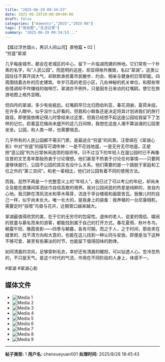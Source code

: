 ```yaml
---
title: "2025-06-29 09:34:53"
date: 2025-06-29T10:00:00+08:00
draft: false
categories: ["moments","2025","2025-06"]
tags: ["朋友圈","生活记录"]
summary: "2025-06-29 09:34:53..."
---
```


【踏过浮世烟火，再识人间山河】景物篇 • 02 |  
“穷遛”翠湖

几乎每座城市，都会在老城区的中心，留下一片临湖而建的林地。它们常有一个朴素的名字，叫“人民公园”。而昆明的这座，却显得格外雅致，名曰“翠湖”。这类公园往往不算开阔大气，却默默承担着市民散步、约会、相亲与健身的日常职能。四周围绕着古朴的历史建筑、年岁已高的老旧小区，几处神秘的机关单位，和那些带些情调却不咋赚钱的咖啡厅。翠湖亦不例外，只是因冬日来访的红嘴鸥，使它在旅游地图上格外显眼。

但四月的翠湖，多少有些尴尬。红嘴鸥早已北归西伯利亚，春花凋谢，夏荷未绽。在许多人眼中，似乎没什么好看的。但我和小鲸鱼还是决定将其计划进我们的旅行路径。即使我依稀记得儿时曾经来过这里，但我已经想不起这座公园给我留下了怎样的记忆。趁着蓝花楹尚未盛开的这几日间隙，我想在这座人潮不算汹涌的公园里坐坐。公园，和人类一样，也需要喘息。

几乎所有的人民公园都不需买门票，是最适合“穷遛”的风景。汪曾祺在《翠湖心影》中对“穷遛”的描写可谓传神：一是不花钱地遛，一是无穷无尽地遛，正是把“逛公园”列为日常休闲选项的祖师爷。只不过当下的年轻人在遛公园时已不再像往昔的文艺青年那般热衷于讨论理想。他们甚至不热衷于讨论任何事情——只要网速够快就行。公园不公园的其实也没什么关系，他们需要的是一个跳脱于家庭和工位之外的“第三空间”。和老一辈相比，他们对公园有着不同的使用方法。

而我，显然不再是一个完整意义上的“年轻人”。我已过了可以考公的年纪，却尚未企及能在直播间挥洒丝巾自信高歌的境界。我对公园闲逛的热爱是纯粹的，发自内心地。我沉醉在清风流水和草木萌芽，流连于亭台楼阁和画窗舍瓦。我像儿时的自己一样，似乎尚未长大。唯一长大的，是我身上的装备：我养殖的一台尼康相机，需要定时“投喂”鸟兽与花卉，近期胃口越来越大。

翠湖最值得欣赏的美，在于它的无穷尽的包容性。退休的老人、说爱的情侣、嬉闹的孩童与慕名而来的游客，都能找到属于自己的打开方式。春花夏雨、秋叶冬鸟，朝露午阳、晚霞夜影——四季与朝暮，各有可期。而之于人，之于时间，那些夹在缝里的、找不清方向和大意的，也能在这儿找到一种认同与安放。即便是当下这种不够可爱、甚至有些寡淡的时节，也能留下值得回味的韵律。

如同清晨的凉风，足够穿刺毛衣，幸好还有清晨的暖阳，可以钻透人心。忽冷忽热的，不只是天气。是这个时代的气流，作用在不同阶段的人身上，体感不一。

#翠湖
​#翠湖心影

## 媒体文件

- ![Media 1](/Moments/photos/2025-06-29/202506290934530.jpg)
- ![Media 2](/Moments/photos/2025-06-29/202506290934531.jpg)
- ![Media 3](/Moments/photos/2025-06-29/202506290934532.jpg)
- ![Media 4](/Moments/photos/2025-06-29/202506290934533.jpg)
- ![Media 5](/Moments/photos/2025-06-29/202506290934534.jpg)
- ![Media 6](/Moments/photos/2025-06-29/202506290934535.jpg)
- ![Media 7](/Moments/photos/2025-06-29/202506290934536.jpg)
- ![Media 8](/Moments/photos/2025-06-29/202506290934537.jpg)
- ![Media 9](/Moments/photos/2025-06-29/202506290934538.jpg)

---

**帖子类型:** 1
**用户名:** chenxueyuan001
**处理时间:** 2025/8/28 18:45:43